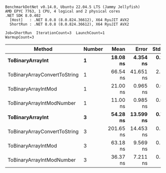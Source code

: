 ```

BenchmarkDotNet v0.14.0, Ubuntu 22.04.5 LTS (Jammy Jellyfish)
AMD EPYC 7763, 1 CPU, 4 logical and 2 physical cores
.NET SDK 8.0.402
  [Host]   : .NET 8.0.8 (8.0.824.36612), X64 RyuJIT AVX2
  ShortRun : .NET 8.0.8 (8.0.824.36612), X64 RyuJIT AVX2

Job=ShortRun  IterationCount=3  LaunchCount=1  
WarmupCount=3  

```
| Method                       | Number | Mean      | Error     | StdDev   | Min       | Max       | Gen0   | Allocated |
|----------------------------- |------- |----------:|----------:|---------:|----------:|----------:|-------:|----------:|
| **ToBinaryArrayInt**             | **1**      |  **18.08 ns** |  **4.354 ns** | **0.239 ns** |  **17.88 ns** |  **18.35 ns** | **0.0004** |      **32 B** |
| ToBinaryArrayConvertToString | 1      |  66.54 ns | 41.651 ns | 2.283 ns |  64.97 ns |  69.16 ns | 0.0011 |      96 B |
| ToBinaryArrayIntMod          | 1      |  21.00 ns |  0.965 ns | 0.053 ns |  20.96 ns |  21.06 ns | 0.0004 |      32 B |
| ToBinaryArrayIntModNumber    | 1      |  11.00 ns |  0.985 ns | 0.054 ns |  10.96 ns |  11.06 ns | 0.0004 |      32 B |
| **ToBinaryArrayInt**             | **3**      |  **54.28 ns** | **13.599 ns** | **0.745 ns** |  **53.69 ns** |  **55.11 ns** | **0.0011** |      **96 B** |
| ToBinaryArrayConvertToString | 3      | 201.65 ns | 14.453 ns | 0.792 ns | 200.75 ns | 202.25 ns | 0.0033 |     296 B |
| ToBinaryArrayIntMod          | 3      |  63.18 ns |  9.569 ns | 0.524 ns |  62.78 ns |  63.78 ns | 0.0011 |      96 B |
| ToBinaryArrayIntModNumber    | 3      |  36.37 ns |  7.211 ns | 0.395 ns |  36.07 ns |  36.82 ns | 0.0011 |      96 B |

